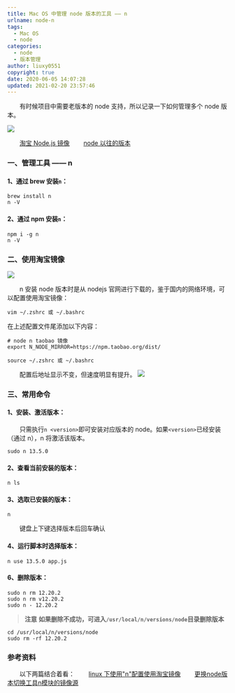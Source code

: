 ```yaml
---
title: Mac OS 中管理 node 版本的工具 —— n
urlname: node-n
tags:
  - Mac OS
  - node
categories:
  - node
  - 版本管理
author: liuxy0551
copyright: true
date: 2020-06-05 14:07:28
updated: 2021-02-20 23:57:46
---
```


&emsp;&emsp;有时候项目中需要老版本的 node 支持，所以记录一下如何管理多个 node 版本。

<!--more-->


![](https://images-hosting.liuxianyu.cn/posts/node-n/1.gif)

&emsp;&emsp;<a href="https://npm.taobao.org/mirrors/node" target="_black">淘宝 Node.js 镜像</a>
&emsp;&emsp;[node 以往的版本](https://nodejs.org/zh-cn/download/releases/)

### 一、管理工具 —— n

#### 1、通过 brew 安装`n`：

```
brew install n
n -V
```

#### 2、通过 npm 安装`n`：

```shell
npm i -g n
n -V
```


### 二、使用淘宝镜像

![](https://images-hosting.liuxianyu.cn/posts/node-n/2.png)

&emsp;&emsp;n 安装 node 版本时是从 nodejs 官网进行下载的，鉴于国内的网络环境，可以配置使用淘宝镜像：

```
vim ~/.zshrc 或 ~/.bashrc
```

在上述配置文件尾添加以下内容：

```
# node n taobao 镜像
export N_NODE_MIRROR=https://npm.taobao.org/dist/
```

```
source ~/.zshrc 或 ~/.bashrc
```

&emsp;&emsp;配置后地址显示不变，但速度明显有提升。
![](https://images-hosting.liuxianyu.cn/posts/node-n/3.png)

### 三、常用命令

#### 1、安装、激活版本：

&emsp;&emsp;只需执行`n <version>`即可安装对应版本的 node。如果`<version>`已经安装（通过 n），n 将激活该版本。

```shell
sudo n 13.5.0
```

#### 2、查看当前安装的版本：

```shell
n ls
```

#### 3、选取已安装的版本：

```shell
n
```

&emsp;&emsp;键盘上下键选择版本后回车确认

#### 4、运行脚本时选择版本：

```shell
n use 13.5.0 app.js
```

#### 6、删除版本：

```shell
sudo n rm 12.20.2
sudo n rm v12.20.2
sudo n - 12.20.2
```

>**注意**
> **如果删除不成功，可进入`/usr/local/n/versions/node`目录删除版本**

```
cd /usr/local/n/versions/node
sudo rm -rf 12.20.2
```


### 参考资料

&emsp;&emsp;以下两篇结合着看：
&emsp;&emsp;<a href="https://blog.csdn.net/wmzy1067111110/article/details/52963856" target="_black">linux 下使用"n"配置使用淘宝镜像</a>
&emsp;&emsp;<a href="https://mp.weixin.qq.com/s/C1g5FTjbT8pjG4iggiXVlw" target="_black">更换node版本切换工具n模块的镜像源</a>
